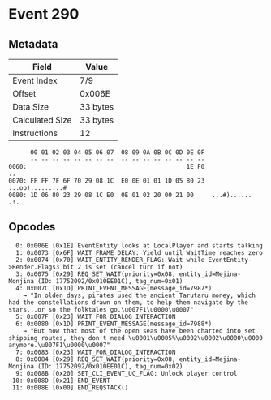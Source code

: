 # Event 290

## Metadata

| Field           | Value    |
|-----------------|----------|
| Event Index     | 7/9      |
| Offset          | 0x006E   |
| Data Size       | 33 bytes |
| Calculated Size | 33 bytes |
| Instructions    | 12       |

```
      00 01 02 03 04 05 06 07  08 09 0A 0B 0C 0D 0E 0F
      -- -- -- -- -- -- -- --  -- -- -- -- -- -- -- --
0060:                                            1E F0                ..
0070: FF FF 7F 6F 70 29 08 1C  E0 0E 01 01 1D 05 80 23  ...op).........#
0080: 1D 06 80 23 29 08 1C E0  0E 01 02 20 00 21 00     ...#)...... .!. 
```

## Opcodes

```
  0: 0x006E [0x1E] EventEntity looks at LocalPlayer and starts talking
  1: 0x0073 [0x6F] WAIT_FRAME_DELAY: Yield until WaitTime reaches zero
  2: 0x0074 [0x70] WAIT_ENTITY_RENDER_FLAG: Wait while EventEntity->Render.Flags3 bit 2 is set (cancel turn if not)
  3: 0x0075 [0x29] REQ_SET_WAIT(priority=0x08, entity_id=Mejina-Monjina (ID: 17752092/0x010EE01C), tag_num=0x01)
  4: 0x007C [0x1D] PRINT_EVENT_MESSAGE(message_id=7987*)
    → "In olden days, pirates used the ancient Tarutaru money, which had the constellations drawn on them, to help them navigate by the stars...or so the folktales go.\u007F1\u0000\u0007"
  5: 0x007F [0x23] WAIT_FOR_DIALOG_INTERACTION
  6: 0x0080 [0x1D] PRINT_EVENT_MESSAGE(message_id=7988*)
    → "But now that most of the open seas have been charted into set shipping routes, they don't need \u0001\u0005%\u0002\u0002\u0000\u0000 anymore.\u007F1\u0000\u0007"
  7: 0x0083 [0x23] WAIT_FOR_DIALOG_INTERACTION
  8: 0x0084 [0x29] REQ_SET_WAIT(priority=0x08, entity_id=Mejina-Monjina (ID: 17752092/0x010EE01C), tag_num=0x02)
  9: 0x008B [0x20] SET_CLI_EVENT_UC_FLAG: Unlock player control
 10: 0x008D [0x21] END_EVENT
 11: 0x008E [0x00] END_REQSTACK()
```
